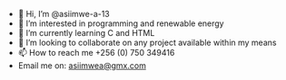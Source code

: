 - 👋 Hi, I’m @asiimwe-a-13
- 👀 I’m interested in programming and renewable energy
- 🌱 I’m currently learning C and HTML
- 💞️ I’m looking to collaborate on any project available within my means
- 📫 How to reach me +256 (0) 750 349416
- Email me on: asiimwea@gmx.com

<!---
asiimwe-a-13/asiimwe-a-13 is a ✨ special ✨ repository because its `README.md` (this file) appears on your GitHub profile.
You can click the Preview link to take a look at your changes.
--->

